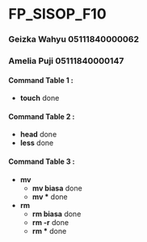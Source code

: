 # FP_SISOP_F10

### Geizka Wahyu 05111840000062
### Amelia Puji  05111840000147

#### Command Table 1 :
- **touch** done

#### Command Table 2 :
- **head** done
- **less** done

#### Command Table 3 :
- **mv** 
    - **mv biasa** done
    - **mv \*** done
- **rm**
    - **rm biasa** done
    - **rm -r** done
    - **rm \*** done
